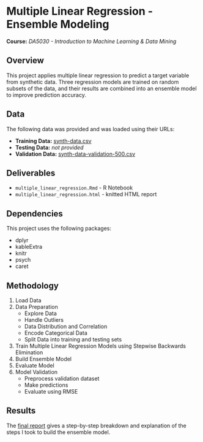 # Multiple Linear Regression - Ensemble Modeling
**Course:** _DA5030 - Introduction to Machine Learning & Data Mining_

## Overview
This project applies multiple linear regression to predict a target variable from synthetic data. Three regression models are trained on random subsets of the data, and their results are combined into an ensemble model to improve prediction accuracy.

## Data
The following data was provided and was loaded using their URLs:
* **Training Data:** [synth-data.csv](https://s3.us-east-2.amazonaws.com/artificium.us/datasets/synth-data.csv)
* **Testing Data:** _not provided_
* **Validation Data:** [synth-data-validation-500.csv](https://s3.us-east-2.amazonaws.com/artificium.us/datasets/synth-data-validation-500.csv)

## Deliverables
* `multiple_linear_regression.Rmd` - R Notebook
* `multiple_linear_regression.html` - knitted HTML report

## Dependencies
This project uses the following packages:
* dplyr
* kableExtra
* knitr
* psych
* caret

## Methodology
1. Load Data
2. Data Preparation
   * Explore Data
   * Handle Outliers
   * Data Distribution and Correlation
   * Encode Categorical Data
   * Split Data into training and testing sets
4. Train Multiple Linear Regression Models using Stepwise Backwards Elimination
5. Build Ensemble Model
6. Evaluate Model
7. Model Validation
   * Preprocess validation dataset
   * Make predictions
   * Evaluate using RMSE
  
## Results
The [final report](https://zoechow24.github.io/multiple-regression-ensemble/multiple_linear_regression.html) gives a step-by-step breakdown and explanation of the steps I took to build the ensemble model. 
